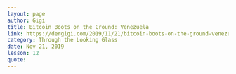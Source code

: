 ```yaml
---
layout: page
author: Gigi
title: Bitcoin Boots on the Ground: Venezuela
link: https://dergigi.com/2019/11/21/bitcoin-boots-on-the-ground-venezuela/
category: Through the Looking Glass
date: Nov 21, 2019
lesson: 12
quote: 
---
```

